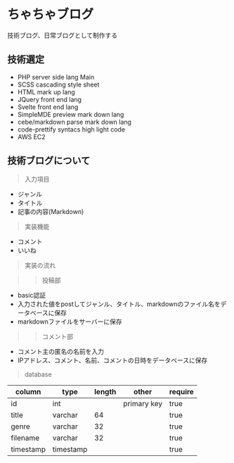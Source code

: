 # ちゃちゃブログ
技術ブログ、日常ブログとして制作する

## 技術選定
- PHP
  server side lang Main
- SCSS
  cascading style sheet
- HTML
  mark up lang
- JQuery
  front end lang
- Svelte
  front end lang
- SimpleMDE
  preview mark down lang
- cebe/markdown
  parse mark down lang
- code-prettify
  syntacs high light code
- AWS EC2

## 技術ブログについて
>入力項目
- ジャンル
- タイトル
- 記事の内容(Markdown)

> 実装機能
- コメント
- いいね

> 実装の流れ

>> 投稿部
- basic認証
- 入力された値をpostしてジャンル、タイトル、markdownのファイル名をデータベースに保存
- markdownファイルをサーバーに保存

>> コメント部
- コメント主の匿名の名前を入力
- IPアドレス、コメント、名前、コメントの日時をデータベースに保存

>database

|column   |type     |length|other       |require
|---------|---------|------|------------|--------
|id       |int      |      |primary key | true
|title    |varchar  |    64|            | true
|genre    |varchar  |    32|            | true
|filename |varchar  |    32|            | true
|timestamp|timestamp|      |            | true